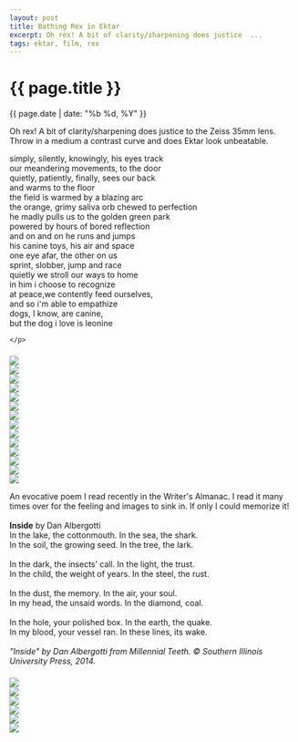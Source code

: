 ```yaml
---
layout: post
title: Bathing Rex in Ektar
excerpt: Oh rex! A bit of clarity/sharpening does justice  ...
tags: ektar, film, rex
---
```



{{ page.title }}
================
<div class="pdate"> {{ page.date | date: "%b %d, %Y" }} </div>


<div class="row">

<div class="col-xs-12">
<p>
	Oh rex! A bit of clarity/sharpening does justice to the Zeiss 35mm lens. Throw in a medium a contrast curve
and does Ektar look unbeatable.
</p>
<p>
simply, silently, knowingly,  his eyes track
<br/>our meandering movements, to the door
<br/>quietly, patiently, finally, sees our back
<br/>and  warms  to the floor
<br/>the field is warmed by a blazing  arc
<br/>the orange, grimy saliva orb chewed to perfection
<br/>he madly pulls us to the golden green park
<br/>powered by hours of bored reflection
<br/>and on and on he runs and jumps
<br/>his canine toys, his air and space
<br/>one eye afar, the other on us
<br/>sprint, slobber, jump and race
<br/>quietly we stroll our ways to home
<br/>in him i choose to recognize
<br/>at peace,we contently feed ourselves,
<br/>and so i'm able to  empathize
<br/>dogs, I know, are canine, 
<br/>but the dog i love is leonine
</p>


	
	</p>
	
<div id="demo6" class="flex-images" style="padding-top:0.5em;">
<div class="item" data-w="600" data-h="400">
	<div class="img"><a href="https://docs.google.com/uc?id=0B6d70FmpKIi1OUxnTDNWTXktS1E"><img src="https://docs.google.com/uc?id=0B6d70FmpKIi1V0pkMTNDN2hWSm8" data-src="https://docs.google.com/uc?id=0B6d70FmpKIi1bkdrbEZQZ2JpdnM"></a></div>
</div>
<div class="item" data-w="600" data-h="400">
	<div class="img"><a href="https://docs.google.com/uc?id=0B6d70FmpKIi1aVQ4a3dhelA4Zkk"><img src="https://docs.google.com/uc?id=0B6d70FmpKIi1V0pkMTNDN2hWSm8" data-src="https://docs.google.com/uc?id=0B6d70FmpKIi1V05wYTVoUjk5UDg"></a></div>
</div>
<div class="item" data-w="600" data-h="400">
	<div class="img"><a href="https://docs.google.com/uc?id=0B6d70FmpKIi1Z3Y5dFZoNTZWMmc"><img src="https://docs.google.com/uc?id=0B6d70FmpKIi1V0pkMTNDN2hWSm8" data-src="https://docs.google.com/uc?id=0B6d70FmpKIi1cDlzdHJSSzRZTlk"></a></div>
</div>
<div class="item" data-w="600" data-h="399">
	<div class="img"><a href="https://docs.google.com/uc?id=0B6d70FmpKIi1N2lScmRoSVNTem8"><img src="https://docs.google.com/uc?id=0B6d70FmpKIi1V0pkMTNDN2hWSm8" data-src="https://docs.google.com/uc?id=0B6d70FmpKIi1QjVreWRxaEhqeUk"></a></div>
</div>

<div class="item" data-w="600" data-h="400">
	<div class="img"><a href="https://docs.google.com/uc?id=0B6d70FmpKIi1TXA3WDg2NU5tbGs"><img src="https://docs.google.com/uc?id=0B6d70FmpKIi1V0pkMTNDN2hWSm8" data-src="https://docs.google.com/uc?id=0B6d70FmpKIi1MmxjMkFNenFMeEE"></a></div>
</div>
<div class="item" data-w="600" data-h="399">
	<div class="img"><a href="https://docs.google.com/uc?id=0B6d70FmpKIi1YUlzdjNOdVZTalk"><img src="https://docs.google.com/uc?id=0B6d70FmpKIi1V0pkMTNDN2hWSm8" data-src="https://docs.google.com/uc?id=0B6d70FmpKIi1ek5OWG9aVG4yeFk"></a></div>
</div>
<div class="item" data-w="600" data-h="400">
	<div class="img"><a href="https://docs.google.com/uc?id=0B6d70FmpKIi1Ym5KVnNZUEZxYlU"><img src="https://docs.google.com/uc?id=0B6d70FmpKIi1V0pkMTNDN2hWSm8" data-src="https://docs.google.com/uc?id=0B6d70FmpKIi1V3BQTS1aNHgtR2M"></a></div>
</div>
<div class="item" data-w="600" data-h="600">
	<div class="img"><a href="https://docs.google.com/uc?id=0B6d70FmpKIi1VzFfU0hEM1JGU00"><img src="https://docs.google.com/uc?id=0B6d70FmpKIi1V0pkMTNDN2hWSm8" data-src="https://docs.google.com/uc?id=0B6d70FmpKIi1TmRMZHhMbkF4Q3M"></a></div>
</div>
<div class="item" data-w="600" data-h="400">
	<div class="img"><a href="https://docs.google.com/uc?id=0B6d70FmpKIi1YmRCWDhlVmxTYWc"><img src="https://docs.google.com/uc?id=0B6d70FmpKIi1V0pkMTNDN2hWSm8" data-src="https://docs.google.com/uc?id=0B6d70FmpKIi1SG9tZkhaVU5KbVk"></a></div>
</div>

<div class="item" data-w="600" data-h="399">
	<div class="img"><a href="https://docs.google.com/uc?id=0B6d70FmpKIi1dmgwbGx6NU5wNUE"><img src="https://docs.google.com/uc?id=0B6d70FmpKIi1V0pkMTNDN2hWSm8" data-src="https://docs.google.com/uc?id=0B6d70FmpKIi1Z25xSFVzVGRVOUE"></a></div>
</div>

<div class="item" data-w="600" data-h="399">
	<div class="img"><a href="https://docs.google.com/uc?id=0B6d70FmpKIi1clVjVmJ4ZVB6bDA"><img src="https://docs.google.com/uc?id=0B6d70FmpKIi1V0pkMTNDN2hWSm8" data-src="https://docs.google.com/uc?id=0B6d70FmpKIi1YnVWdi1CTGJqZTQ"></a></div>
</div>

<div class="item" data-w="600" data-h="400">
	<div class="img"><a href="https://docs.google.com/uc?id=0B6d70FmpKIi1THhORmI0QWRCbFk"><img src="https://docs.google.com/uc?id=0B6d70FmpKIi1V0pkMTNDN2hWSm8" data-src="https://docs.google.com/uc?id=0B6d70FmpKIi1S1V6R2JsMnpxcDg"></a></div>
</div>
<div class="item" data-w="600" data-h="400">
	<div class="img"><a href="https://docs.google.com/uc?id=0B6d70FmpKIi1anQ1WXhDV1hLdFk"><img src="https://docs.google.com/uc?id=0B6d70FmpKIi1V0pkMTNDN2hWSm8" data-src="https://docs.google.com/uc?id=0B6d70FmpKIi1cU03TmM4MHFzS00"></a></div>
</div>



<div class="item" data-w="600" data-h="400">
	<div class="img"><a href="https://docs.google.com/uc?id=0B6d70FmpKIi1Y0hlM0xxTzlhS0U"><img src="https://docs.google.com/uc?id=0B6d70FmpKIi1V0pkMTNDN2hWSm8" data-src="https://docs.google.com/uc?id=0B6d70FmpKIi1Uk1ncFpYR2ZlWUU"></a></div>
</div>


</div>

<script>
$('#demo6').flexImages({ rowHeight:800 , truncate: 0});
</script>
<p> An evocative poem I read recently in the Writer's Almanac. I read it many times over for the feeling and images to sink in. If only I could memorize it!
<br/>
<br/><b>Inside</b> by Dan Albergotti
<br/>In the lake, the cottonmouth. In the sea, the shark.
<br/>In the soil, the growing seed. In the tree, the lark.
<br/>
<br/>In the dark, the insects’ call. In the light, the trust.
<br/>In the child, the weight of years. In the steel, the rust.
<br/>
<br/>In the dust, the memory. In the air, your soul.
<br/>In my head, the unsaid words. In the diamond, coal.
<br/>
<br/>In the hole, your polished box. In the earth, the quake.
<br/>In my blood, your vessel ran. In these lines, its wake.
<br/>
<br/><i>"Inside" by Dan Albergotti from Millennial Teeth. © Southern Illinois University Press, 2014.</i> 
<br/>
<div id="demo7" class="flex-images" style="padding-top:0.5em;">
<div class="item" data-w="600" data-h="399">
	<div class="img"><a href="https://docs.google.com/uc?id=0B6d70FmpKIi1cXpzMVd6NE9FQk0"><img src="https://docs.google.com/uc?id=0B6d70FmpKIi1V0pkMTNDN2hWSm8" data-src="https://docs.google.com/uc?id=0B6d70FmpKIi1UWF1S2h2WTYwYlk"></a></div>
</div>


<div class="item" data-w="600" data-h="399">
	<div class="img"><a href="https://docs.google.com/uc?id=0B6d70FmpKIi1QXRFT3F3QVVZWWM"><img src="https://docs.google.com/uc?id=0B6d70FmpKIi1V0pkMTNDN2hWSm8" data-src="https://docs.google.com/uc?id=0B6d70FmpKIi1REM1aUFtXzNkNVU"></a></div>
</div>
<div class="item" data-w="600" data-h="399">
	<div class="img"><a href="https://docs.google.com/uc?id=0B6d70FmpKIi1NVV2RjlfUEdpRVk"><img src="https://docs.google.com/uc?id=0B6d70FmpKIi1V0pkMTNDN2hWSm8" data-src="https://docs.google.com/uc?id=0B6d70FmpKIi1N0dVX3Q1cUlBM28"></a></div>
</div>



<div class="item" data-w="600" data-h="400">
	<div class="img"><a href="https://docs.google.com/uc?id=0B6d70FmpKIi1RHgxcmY0TXNkVHM"><img src="https://docs.google.com/uc?id=0B6d70FmpKIi1V0pkMTNDN2hWSm8" data-src="https://docs.google.com/uc?id=0B6d70FmpKIi1dVlRelNpX0pLYW8"></a></div>
</div>
<div class="item" data-w="600" data-h="400">
	<div class="img"><a href="https://docs.google.com/uc?id=0B6d70FmpKIi1RkFGTURNVlNUS2M"><img src="https://docs.google.com/uc?id=0B6d70FmpKIi1V0pkMTNDN2hWSm8" data-src="https://docs.google.com/uc?id=0B6d70FmpKIi1NGVRQjZXczZTekk"></a></div>
</div>


<div class="item" data-w="600" data-h="400">
	<div class="img"><a href="https://docs.google.com/uc?id=0B6d70FmpKIi1WWNtbDZkUmcwdGM"><img src="https://docs.google.com/uc?id=0B6d70FmpKIi1V0pkMTNDN2hWSm8" data-src="https://docs.google.com/uc?id=0B6d70FmpKIi1Z1RxSkVRamRJRkk"></a></div>
</div>
</div>

<script>
$('#demo7').flexImages({ rowHeight:700 , truncate: 0});
</script>


</div>

</div>

